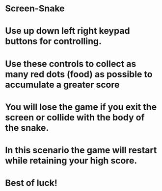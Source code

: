 # Screen-Snake
# Use up down left right keypad buttons for controlling. 
# Use these controls to collect as many red dots (food) as possible to accumulate a greater score
# You will lose the game if you exit the screen or collide with the body of the snake. 
# In this scenario the game will restart while retaining your high score.
# Best of luck!
